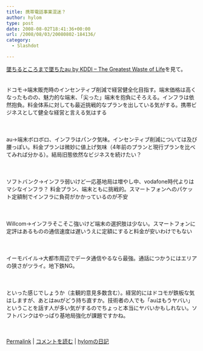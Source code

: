 ```yaml
---
title: 携帯電話事業混迷？
author: hylom
type: post
date: 2008-08-02T18:41:36+00:00
url: /2008/08/03/20080802-184136/
category:
  - Slashdot

---
```

 [墜ちるところまで墜ちたau by KDDI &#8211; The Greatest Waste of Life][1]を見て。  
</br>   
ドコモ→端末販売時のインセンティブ削減で経営健全化目指す。端末価格は高くなったものの、魅力的な端末、「尖った」端末を抱負にそろえる。インフラは依然抱負。料金体系に対しても最近挑戦的なプランを出している気がする。携帯ビジネスとして健全な経営と言える気はする</br>  
</br>   
au→端末ボロボロ、インフラはパンク気味。インセンティブ削減については及び腰っぽい。料金プランは微妙に値上げ気味（4年前のプランと現行プランを比べてみれば分かる）。結局旧態依然なビジネスを続けたい？</br>  
</br>   
ソフトバンク→インフラ弱いけど一応基地局は増やし中、vodafone時代よりはマシなインフラ？ 料金プラン、端末ともに挑戦的。スマートフォンへのパケット定額制でインフラに負荷がかかっているのが不安</br>  
</br>   
Willcom→インフラそこそこ強いけど端末の選択肢は少ない。スマートフォンに定評はあるものの通信速度は遅いうえに定額にすると料金が安いわけでもない</br>  
</br>   
イーモバイル→大都市周辺でデータ通信やるなら最強。通話につかうにはエリアの狭さがツライ。地下鉄NG。</br>  
</br>   
といった感じでしょうか（主観的意見多数含む）。経営的にはドコモが鉄板な気はしますが、あとはauがどう持ち直すか。技術者の人でも「auはもうヤバい」ということを話す人が多い気がするのでちょっと本当にヤバいかもしれない。ソフトバンクはやっぱり基地局強化が課題ですかね。</br>  
</br> 

   [Permalink][2] |    [コメントを読む][3] |    [hylomの日記][4] 

</br>

 [1]: http://d.hatena.ne.jp/ooyutanoo/20080731/1217461101
 [2]: http://slashdot.jp/~hylom/journal/447986
 [3]: http://slashdot.jp/~hylom/journal/447986#acomments
 [4]: http://slashdot.jp/~hylom/journal/
